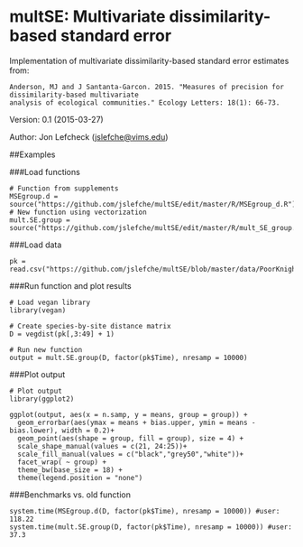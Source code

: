 # multSE: Multivariate dissimilarity-based standard error

  Implementation of multivariate dissimilarity-based standard error estimates from:

    Anderson, MJ and J Santanta-Garcon. 2015. "Measures of precision for dissimilarity-based multivariate
    analysis of ecological communities." Ecology Letters: 18(1): 66-73.
    
Version: 0.1 (2015-03-27)

Author: Jon Lefcheck (jslefche@vims.edu)

##Examples

###Load functions
```
# Function from supplements
MSEgroup.d = source("https://github.com/jslefche/multSE/edit/master/R/MSEgroup_d.R")
# New function using vectorization
mult.SE.group = source("https://github.com/jslefche/multSE/edit/master/R/mult_SE_group.R")
```
###Load data
```
pk = read.csv("https://github.com/jslefche/multSE/blob/master/data/PoorKnights.csv")
```
###Run function and plot results
```
# Load vegan library
library(vegan)

# Create species-by-site distance matrix
D = vegdist(pk[,3:49] + 1)

# Run new function
output = mult.SE.group(D, factor(pk$Time), nresamp = 10000)
```
###Plot output
```
# Plot output
library(ggplot2)

ggplot(output, aes(x = n.samp, y = means, group = group)) +
  geom_errorbar(aes(ymax = means + bias.upper, ymin = means - bias.lower), width = 0.2)+
  geom_point(aes(shape = group, fill = group), size = 4) + 
  scale_shape_manual(values = c(21, 24:25))+
  scale_fill_manual(values = c("black","grey50","white"))+
  facet_wrap( ~ group) +
  theme_bw(base_size = 18) +
  theme(legend.position = "none")
```
###Benchmarks vs. old function
```
system.time(MSEgroup.d(D, factor(pk$Time), nresamp = 10000)) #user: 118.22
system.time(mult.SE.group(D, factor(pk$Time), nresamp = 10000)) #user: 37.3
```
